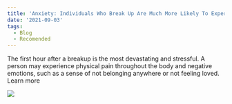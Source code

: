 ```yaml
---
title: 'Anxiety: Individuals Who Break Up Are Much More Likely To Experience Anxiety'
date: '2021-09-03'
tags:
  - Blog
  - Recomended
---
```



The first hour after a breakup is the most devastating and stressful. A person may experience physical pain throughout the body and negative emotions, such as a sense of not belonging anywhere or not feeling loved. Learn more



![](https://unsplash.com/photos/zt8PJ6LT9Uw)
